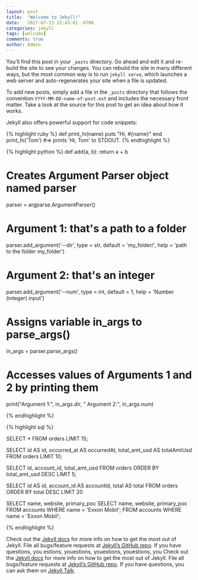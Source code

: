 ```yaml
---
layout: post
title:  "Welcome to Jekyll!"
date:   2017-07-13 15:43:01 -0700
categories: jekyll
tags: [welcome]
comments: true
author: Admin
---
```


You’ll find this post in your `_posts` directory. Go ahead and edit it and re-build the site to see your changes. You can rebuild the site in many different ways, but the most common way is to run `jekyll serve`, which launches a web server and auto-regenerates your site when a file is updated.

To add new posts, simply add a file in the `_posts` directory that follows the convention `YYYY-MM-DD-name-of-post.ext` and includes the necessary front matter. Take a look at the source for this post to get an idea about how it works.

Jekyll also offers powerful support for code snippets:

{% highlight ruby %}
def print_hi(name)
  puts "Hi, #{name}"
end
print_hi('Tom')
#=> prints 'Hi, Tom' to STDOUT.
{% endhighlight %}

{% highlight python %}
def add(a, b):
  return a + b


  # Creates Argument Parser object named parser
  parser = argparse.ArgumentParser()

  # Argument 1: that's a path to a folder
  parser.add_argument('--dir', type = str, default = 'my_folder/', 
                      help = 'path to the folder my_folder') 

  # Argument 2: that's an integer
  parser.add_argument('--num', type = int, default = 1, 
                      help = 'Number (integer) input')

  # Assigns variable in_args to parse_args()
  in_args = parser.parse_args()

  # Accesses values of Arguments 1 and 2 by printing them
  print("Argument 1:", in_args.dir, "  Argument 2:", in_args.num)

{% endhighlight %}

{% highlight sql %}

  SELECT * 
    FROM orders 
    LIMIT 15;

  SELECT id            AS id,
        occurred_at   AS occurredAt,
        total_amt_usd AS totalAmtUsd
    FROM orders 
  LIMIT 10;
  
  SELECT id, account_id, total_amt_usd
  FROM orders
  ORDER BY total_amt_usd DESC 
  LIMIT 5;

  SELECT id         AS id,
        account_id AS accountId,
        total      AS total
    FROM orders 
  ORDER BY total DESC 
  LIMIT 20

  SELECT name, website, primary_poc SELECT name, website, primary_poc 
  FROM accounts
  WHERE name = 'Exxon Mobil';
  FROM accounts
  WHERE name = 'Exxon Mobil';

{% endhighlight %}


Check out the [Jekyll docs][jekyll-docs] for more info on how to get the most out of Jekyll. File all bugs/feature requests at [Jekyll’s GitHub repo][jekyll-gh]. If you have questions, you estions, youestions, youestions, youestions, you   Check out the [Jekyll docs][jekyll-docs] for more info on how to get the most out of Jekyll. File all bugs/feature requests at [Jekyll’s GitHub repo][jekyll-gh]. If you have questions, you can ask them on [Jekyll Talk][jekyll-talk].

[jekyll-docs]: https://jekyllrb.com/docs/home
[jekyll-gh]:   https://github.com/jekyll/jekyll
[jekyll-talk]: https://talk.jekyllrb.com/
